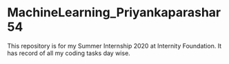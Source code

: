 # MachineLearning_Priyankaparashar54
This repository is for my Summer Internship 2020 at Internity Foundation. It has record of all my coding tasks day wise.
